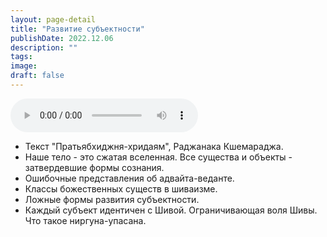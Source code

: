 ```yaml
---
layout: page-detail
title: "Развитие субъектности"
publishDate: 2022.12.06
description: ""
tags:
image:
draft: false
---
```


<audio title="2022.12.06 - Развитие субъектности.mp3" src="/upload/iblock/adb/adb8e3e6aff8ac7cf79c49ce93089a44.mp3" controls=""></audio>

* Текст "Пратьябхиджня-хридаям", Раджанака Кшемараджа.
* Наше тело - это сжатая вселенная. Все существа и объекты - затвердевшие формы сознания.
* Ошибочные представления об адвайта-веданте.
* Классы божественных существ в шиваизме.
* Ложные формы развития субъектности.
* Каждый субъект идентичен с Шивой. Ограничивающая воля Шивы. Что такое ниргуна-упасана.

  
